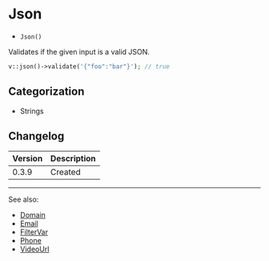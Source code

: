 # Json

- `Json()`

Validates if the given input is a valid JSON.

```php
v::json()->validate('{"foo":"bar"}'); // true
```

## Categorization

- Strings

## Changelog

Version | Description
--------|-------------
  0.3.9 | Created

***
See also:

- [Domain](Domain.md)
- [Email](Email.md)
- [FilterVar](FilterVar.md)
- [Phone](Phone.md)
- [VideoUrl](VideoUrl.md)
